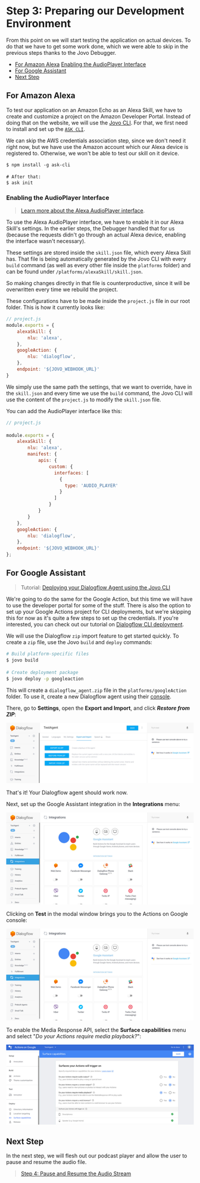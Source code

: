 # Step 3: Preparing our Development Environment

From this point on we will start testing the application on actual devices. To do that we have to get some work done, which we were able to skip in the previous steps thanks to the Jovo Debugger.

* [For Amazon Alexa](#for-amazon-alexa)
   [Enabling the AudioPlayer Interface](#enabling-the-audioplayer-interface)
* [For Google Assistant](#for-google-assistant)
* [Next Step](#next-step)
  
## For Amazon Alexa

To test our application on an Amazon Echo as an Alexa Skill, we have to create and customize a project on the Amazon Developer Portal. Instead of doing that on the website, we will use the [Jovo CLI](https://www.jovo.tech/docs/cli). For that, we first need to install and set up the [`ASK CLI`](https://developer.amazon.com/docs/smapi/quick-start-alexa-skills-kit-command-line-interface.html).

We can skip the AWS credentials association step, since we don't need it right now, but we have use the Amazon account which our Alexa device is registered to. Otherwise, we won't be able to test our skill on it device.

```text
$ npm install -g ask-cli

# After that:
$ ask init
```

### Enabling the AudioPlayer Interface

> [Learn more about the Alexa AudioPlayer interface](https://www.jovo.tech/docs/amazon-alexa/audioplayer).

To use the Alexa AudioPlayer interface, we have to enable it in our Alexa Skill's settings. In the earlier steps, the Debugger handled that for us (because the requests didn't go through an actual Alexa device, enabling the interface wasn't necessary).

These settings are stored inside the `skill.json` file, which every Alexa Skill has. That file is being automatically generated by the Jovo CLI with every `build` command (as well as every other file inside the `platforms` folder) and can be found under `/platforms/alexaSkill/skill.json`.

So making changes directly in that file is counterproductive, since it will be overwritten every time we rebuild the project.

These configurations have to be made inside the `project.js` file in our root folder. This is how it currently looks like:

```javascript
// project.js
module.exports = {
	alexaSkill: {
		nlu: 'alexa',
	},
    googleAction: {
        nlu: 'dialogflow',
    },
	endpoint: '${JOVO_WEBHOOK_URL}'
}
```

We simply use the same path the settings, that we want to override, have in the `skill.json` and every time we use the `build` command, the Jovo CLI will use the content of the `project.js` to modify the `skill.json` file.

You can add the AudioPlayer interface like this:

```javascript
// project.js

module.exports = {
    alexaSkill: {
        nlu: 'alexa',
        manifest: {
            apis: {
                custom: {
                  interfaces: [
                    {
                      type: 'AUDIO_PLAYER'
                    }
                  ]
                }
            }
        }
    },
    googleAction: {
        nlu: 'dialogflow',
    },
    endpoint: '${JOVO_WEBHOOK_URL}'
};
```

## For Google Assistant

> Tutorial: [Deploying your Dialogflow Agent using the Jovo CLI](https://www.jovo.tech/tutorials/deploy-dialogflow-agent)

We're going to do the same for the Google Action, but this time we will have to use the developer portal for some of the stuff. There is also the option to set up your Google Actions project for CLI deployments, but we're skipping this for now as it's quite a few steps to set up the credentials. If you're interested, you can check out our tutorial on [Dialogflow CLI deployment](https://www.jovo.tech/tutorials/deploy-dialogflow-agent).

We will use the Dialogflow `zip` import feature to get started quickly. To create a `zip` file, use the Jovo `build` and `deploy` commands:

```sh
# Build platform-specific files
$ jovo build

# Create deployment package
$ jovo deploy -p googleaction
```

This will create a `dialogflow_agent.zip` file in the `platforms/googleAction` folder. To use it, create a new Dialogflow agent using their [console](https://console.dialogflow.com).

There, go to **Settings**, open the **Export and Import**, and click ***Restore from ZIP***:

![Restore Dialogflow Agent from a Zip File](./img/dialogflow-restore-agent.jpg)

That's it! Your Dialogflow agent should work now.

Next, set up the Google Assistant integration in the **Integrations** menu:

![Restore Dialogflow Agent from a Zip File](./img/dialogflow-google-assistant-integration.jpg)

Clicking on **Test** in the modal window brings you to the Actions on Google console:

![Actions on Google Simulator](./img/dialogflow-google-assistant-integration.jpg)

To enable the Media Response API, select the **Surface capabilities** menu and select "*Do your Actions require media playback?*": 

![Actions on Google Media Respojnse API](./img/google-action-media-response.jpg)


## Next Step

In the next step, we will flesh out our podcast player and allow the user to pause and resume the audio file.

> [Step 4: Pause and Resume the Audio Stream](./step-4-pause-resume-stream.md)

<!--[metadata]: { "description": "Learn how to prepare your development environment to start testing your Podcast Player voice app on Amazon Alexa and Google Assistant devices.", "author": "kaan-kilic" }-->